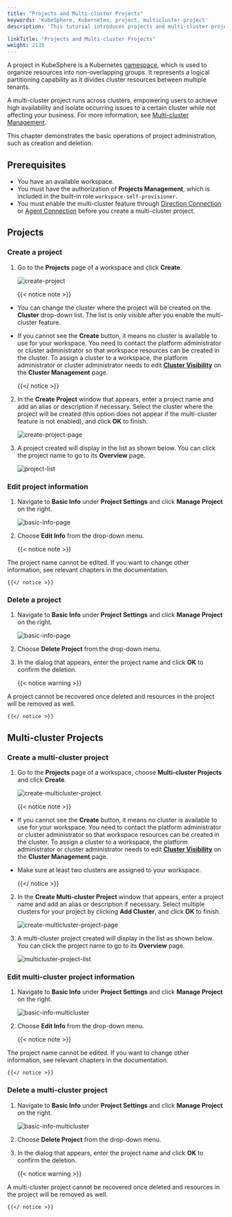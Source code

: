 ```yaml
---
title: "Projects and Multi-cluster Projects"
keywords: 'KubeSphere, Kubernetes, project, multicluster-project'
description: 'This tutorial introduces projects and multi-cluster projects.'

linkTitle: "Projects and Multi-cluster Projects"
weight: 2130
---
```


A project in KubeSphere is a Kubernetes [namespace](https://kubernetes.io/docs/concepts/overview/working-with-objects/namespaces/), which is used to organize resources into non-overlapping groups. It represents a logical partitioning capability as it divides cluster resources between multiple tenants.

A multi-cluster project runs across clusters, empowering users to achieve high availability and isolate occurring issues to a certain cluster while not affecting your business. For more information, see [Multi-cluster Management](../../multicluster-management/).

This chapter demonstrates the basic operations of project administration, such as creation and deletion.

## Prerequisites

- You have an available workspace.
- You must have the authorization of **Projects Management**, which is included in the built-in role `workspace-self-provisioner`.
- You must enable the multi-cluster feature through [Direction Connection](../../multicluster-management/enable-multicluster/direct-connection/) or [Agent Connection](../../multicluster-management/enable-multicluster/agent-connection/) before you create a multi-cluster project.

## Projects

### Create a project

1. Go to the **Projects** page of a workspace and click **Create**.

    ![create-project](/images/docs/project-admin/create-project.jpg)

    {{< notice note >}}

- You can change the cluster where the project will be created on the **Cluster** drop-down list. The list is only visible after you enable the multi-cluster feature.
- If you cannot see the **Create** button, it means no cluster is available to use for your workspace. You need to contact the platform administrator or cluster administrator so that workspace resources can be created in the cluster. To assign a cluster to a workspace, the platform administrator or cluster administrator needs to edit [**Cluster Visibility**](../../cluster-administration/cluster-settings/cluster-visibility-and-authorization/) on the **Cluster Management** page.

    {{</ notice >}}

2. In the **Create Project** window that appears, enter a project name and add an alias or description if necessary. Select the cluster where the project will be created (this option does not appear if the multi-cluster feature is not enabled), and click **OK** to finish.

    ![create-project-page](/images/docs/project-admin/create-project-page.jpg)

3. A project created will display in the list as shown below. You can click the project name to go to its **Overview** page.

    ![project-list](/images/docs/project-admin/project-list.jpg)

### Edit project information

1. Navigate to **Basic Info** under **Project Settings** and click **Manage Project** on the right.

    ![basic-info-page](/images/docs/project-admin/basic-info-page.jpg)

2. Choose **Edit Info** from the drop-down menu.

    {{< notice note >}}

The project name cannot be edited. If you want to change other information, see relevant chapters in the documentation.

    {{</ notice >}}

### Delete a project

1. Navigate to **Basic Info** under **Project Settings** and click **Manage Project** on the right.

    ![basic-info-page](/images/docs/project-admin/basic-info-page.jpg)

2. Choose **Delete Project** from the drop-down menu.

3. In the dialog that appears, enter the project name and click **OK** to confirm the deletion.

    {{< notice warning >}}

A project cannot be recovered once deleted and resources in the project will be removed as well.

    {{</ notice >}}

## Multi-cluster Projects

### Create a multi-cluster project

1. Go to the **Projects** page of a workspace, choose **Multi-cluster Projects** and click **Create**.

    ![create-multicluster-project](/images/docs/project-admin/create-multicluster-project.jpg)

    {{< notice note >}}

- If you cannot see the **Create** button, it means no cluster is available to use for your workspace. You need to contact the platform administrator or cluster administrator so that workspace resources can be created in the cluster. To assign a cluster to a workspace, the platform administrator or cluster administrator needs to edit [**Cluster Visibility**](../../cluster-administration/cluster-settings/cluster-visibility-and-authorization/) on the **Cluster Management** page.
- Make sure at least two clusters are assigned to your workspace.

    {{</ notice >}}

2. In the **Create Multi-cluster Project** window that appears, enter a project name and add an alias or description if necessary. Select multiple clusters for your project by clicking **Add Cluster**, and click **OK** to finish.

    ![create-multicluster-project-page](/images/docs/project-admin/create-multicluster-project-page.jpg)

3. A multi-cluster project created will display in the list as shown below. You can click the project name to go to its **Overview** page.

    ![multicluster-project-list](/images/docs/project-admin/multicluster-project-list.jpg)

### Edit multi-cluster project information

1. Navigate to **Basic Info** under **Project Settings** and click **Manage Project** on the right.

    ![basic-info-multicluster](/images/docs/project-admin/basic-info-multicluster.jpg)

2. Choose **Edit Info** from the drop-down menu.

    {{< notice note >}}

The project name cannot be edited. If you want to change other information, see relevant chapters in the documentation.

    {{</ notice >}}

### Delete a multi-cluster project

1. Navigate to **Basic Info** under **Project Settings** and click **Manage Project** on the right.

    ![basic-info-multicluster](/images/docs/project-admin/basic-info-multicluster.jpg)

2. Choose **Delete Project** from the drop-down menu.

3. In the dialog that appears, enter the project name and click **OK** to confirm the deletion.

    {{< notice warning >}}

A multi-cluster project cannot be recovered once deleted and resources in the project will be removed as well.

    {{</ notice >}}
